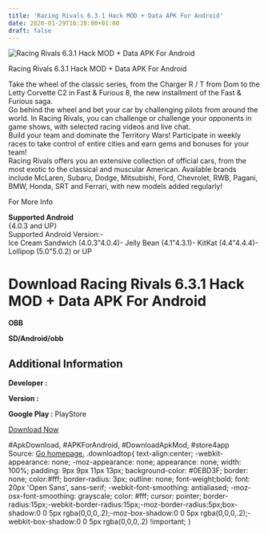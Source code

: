 ```yaml
---
title: 'Racing Rivals 6.3.1 Hack MOD + Data APK For Android'
date: 2020-01-29T16:28:00+01:00
draft: false
---
```


![Racing Rivals 6.3.1 Hack MOD + Data APK For Android](https://i0.wp.com/apkhome.net/wp-content/uploads/2017/06/Racing-Rivals-6.3.1.png "Racing Rivals 6.3.1 Hack MOD + Data APK For Android")

  

Racing Rivals 6.3.1 Hack MOD + Data APK For Android

Take the wheel of the classic series, from the Charger R / T from Dom to the Letty Corvette C2 in Fast & Furious 8, the new installment of the Fast & Furious saga.  
Go behind the wheel and bet your car by challenging pilots from around the world. In Racing Rivals, you can challenge or challenge your opponents in game shows, with selected racing videos and live chat.  
Build your team and dominate the Territory Wars! Participate in weekly races to take control of entire cities and earn gems and bonuses for your team!  
Racing Rivals offers you an extensive collection of official cars, from the most exotic to the classical and muscular American. Available brands include McLaren, Subaru, Dodge, Mitsubishi, Ford, Chevrolet, RWB, Pagani, BMW, Honda, SRT and Ferrari, with new models added regularly!

For More Info

**Supported Android**  
{4.0.3 and UP}  
Supported Android Version:-  
Ice Cream Sandwich (4.0.3"4.0.4)- Jelly Bean (4.1"4.3.1)- KitKat (4.4"4.4.4)- Lollipop (5.0"5.0.2) or UP

Download Racing Rivals 6.3.1 Hack MOD + Data APK For Android
============================================================

**OBB**

**SD/Android/obb**

Additional Information
----------------------

**Developer :**

**Version :**

**Google Play :** PlayStore

  

[Download Now](https://store4app.co/post/racing-rivals-6-3-1-hack-mod-data-apk-for-android_1573671272)

  
#ApkDownload, #APKForAndroid, #DownloadApkMod, #store4app  
Source: [Go homepage.](https://store4app.co/post/racing-rivals-6-3-1-hack-mod-data-apk-for-android_1573671272) .downloadtop{ text-align:center; -webkit-appearance: none; -moz-appearance: none; appearance: none; width: 100%; padding: 9px 9px 11px 13px; background-color: #0EBD3F; border: none; color:#fff; border-radius: 3px; outline: none; font-weight;bold; font: 20px 'Open Sans', sans-serif; -webkit-font-smoothing: antialiased; -moz-osx-font-smoothing: grayscale; color: #fff; cursor: pointer; border-radius:15px;-webkit-border-radius:15px;-moz-border-radius:5px;box-shadow:0 0 5px rgba(0,0,0,.2);-moz-box-shadow:0 0 5px rgba(0,0,0,.2);-webkit-box-shadow:0 0 5px rgba(0,0,0,.2) !important; }